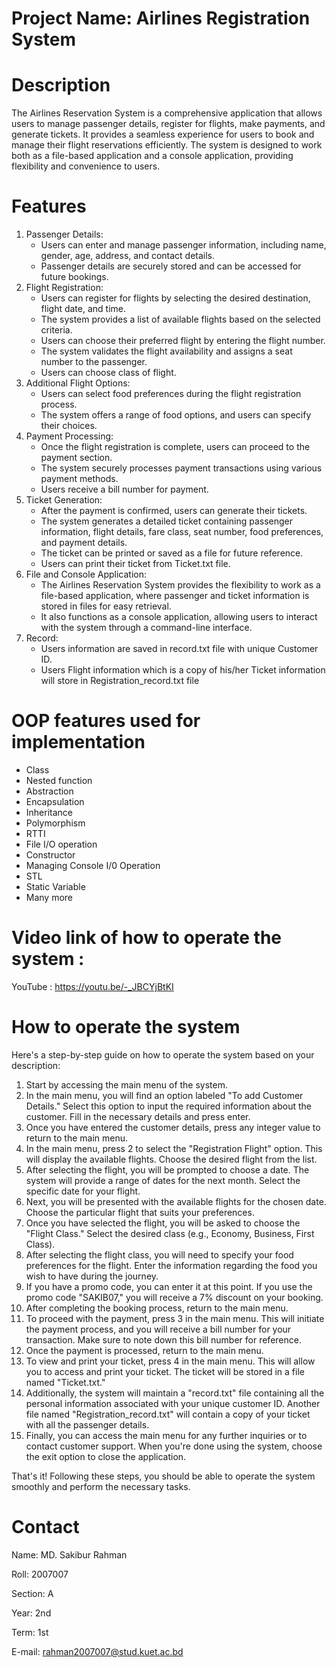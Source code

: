 # Project Name: Airlines Registration System
# Description

The Airlines Reservation System is a comprehensive application that allows users to manage passenger details, register for flights, make payments, and generate tickets. It provides a seamless experience for users to book and manage their flight reservations efficiently. The system is designed to work both as a file-based application and a console application, providing flexibility and convenience to users.


# Features


1. Passenger Details:
    - Users can enter and manage passenger information, including name, gender, age, address, and contact details.
    - Passenger details are securely stored and can be accessed for future bookings.
2. Flight Registration:
    - Users can register for flights by selecting the desired destination, flight date, and time.
    - The system provides a list of available flights based on the selected criteria.
    - Users can choose their preferred flight by entering the flight number.
    - The system validates the flight availability and assigns a seat number to the passenger.
    - Users can choose class of flight.
3. Additional Flight Options:
    - Users can select food preferences during the flight registration process.
    - The system offers a range of food options, and users can specify their choices.
4. Payment Processing:
    - Once the flight registration is complete, users can proceed to the payment section.
    - The system securely processes payment transactions using various payment methods.
    - Users receive a bill number for payment.
5. Ticket Generation:
    - After the payment is confirmed, users can generate their tickets.
    - The system generates a detailed ticket containing passenger information, flight details, fare class, seat number, food preferences, and payment details.
    - The ticket can be printed or saved as a file for future reference.
    - Users can print their ticket from Ticket.txt file.
6. File and Console Application:
    - The Airlines Reservation System provides the flexibility to work as a file-based application, where passenger and ticket information is stored in files for easy retrieval.
    - It also functions as a console application, allowing users to interact with the system through a command-line interface.
7. Record:
    - Users information are saved in record.txt file with unique Customer ID.
    - Users Flight information which is a copy of his/her Ticket information will store in Registration_record.txt file

# OOP features used for implementation
- Class
- Nested function
- Abstraction
- Encapsulation
- Inheritance
- Polymorphism
- RTTI
- File I/O operation
- Constructor
- Managing Console I/0 Operation
- STL
- Static Variable
- Many more
# Video link of how to operate the system : 
YouTube : https://youtu.be/-_JBCYjBtKI 
# How to operate the system
Here's a step-by-step guide on how to operate the system based on your description:

1. Start by accessing the main menu of the system.
2. In the main menu, you will find an option labeled "To add Customer Details." Select this option to input the required information about the customer. Fill in the necessary details and press enter.
3. Once you have entered the customer details, press any integer value to return to the main menu.
4. In the main menu, press 2 to select the "Registration Flight" option. This will display the available flights. Choose the desired flight from the list.
5. After selecting the flight, you will be prompted to choose a date. The system will provide a range of dates for the next month. Select the specific date for your flight.
6. Next, you will be presented with the available flights for the chosen date. Choose the particular flight that suits your preferences.
7. Once you have selected the flight, you will be asked to choose the "Flight Class." Select the desired class (e.g., Economy, Business, First Class).
8. After selecting the flight class, you will need to specify your food preferences for the flight. Enter the information regarding the food you wish to have during the journey.
9. If you have a promo code, you can enter it at this point. If you use the promo code "SAKIB07," you will receive a 7% discount on your booking.
10. After completing the booking process, return to the main menu.
11. To proceed with the payment, press 3 in the main menu. This will initiate the payment process, and you will receive a bill number for your transaction. Make sure to note down this bill number for reference.
12. Once the payment is processed, return to the main menu.
13. To view and print your ticket, press 4 in the main menu. This will allow you to access and print your ticket. The ticket will be stored in a file named "Ticket.txt."
14. Additionally, the system will maintain a "record.txt" file containing all the personal information associated with your unique customer ID. Another file named "Registration_record.txt" will contain a copy of your ticket with all the passenger details.
15. Finally, you can access the main menu for any further inquiries or to contact customer support. When you're done using the system, choose the exit option to close the application.

That's it! Following these steps, you should be able to operate the system smoothly and perform the necessary tasks.

# Contact

Name: MD. Sakibur Rahman

Roll: 2007007

Section: A

Year: 2nd

Term: 1st

E-mail: rahman2007007@stud.kuet.ac.bd
